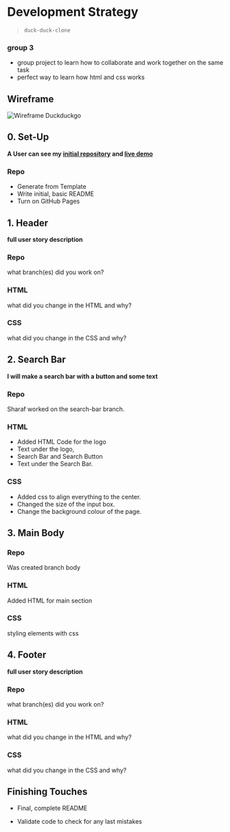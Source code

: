# Development Strategy

> `duck-duck-clone`
### group 3 

- group project to learn how to collaborate and work together on the same task
- perfect way to learn how html and css works

## Wireframe

<!-- include a wireframe for your project in this repository, and display it here -->
<!-- wireframe.cc is a good site for getting started with wireframes -->
![Wireframe Duckduckgo](https://user-images.githubusercontent.com/60271901/95688062-d790a600-0c20-11eb-960d-7c2ac22b5e68.png)

## 0. Set-Up

__A User can see my [initial repository](https://github.com/peymanshahmarimikaeeldarehsi/duck-duck-clone) and [live demo](https://peymanshahmarimikaeeldarehsi.github.io/duck-duck-clone)__

### Repo

- Generate from Template
- Write initial, basic README
- Turn on GitHub Pages

## 1. Header

__full user story description__

### Repo

what branch(es) did you work on?

### HTML

what did you change in the HTML and why?

### CSS

what did you change in the CSS and why?

## 2. Search Bar

__I will make a search bar with a button and some text__

### Repo

Sharaf worked on the search-bar branch.

### HTML

* Added HTML Code for the logo
* Text under the logo, 
* Search Bar and Search Button
* Text under the Search Bar.

### CSS

* Added css to align everything to the center.
* Changed the size of the input box.
* Change the background colour of the page.


## 3. Main Body 


### Repo

Was created branch body

### HTML

Added HTML for main section


### CSS

styling elements with css


## 4. Footer

__full user story description__

### Repo

what branch(es) did you work on?

### HTML

what did you change in the HTML and why?

### CSS

what did you change in the CSS and why?


## Finishing Touches

- Final, complete README

- Validate code to check for any last mistakes
